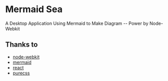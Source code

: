 # Mermaid Sea

A Desktop Application Using Mermaid to Make Diagram -- Power by Node-Webkit

## Thanks to

- [node-webkit](https://github.com/rogerwang/node-webkit)
- [mermaid](https://github.com/knsv/mermaid)
- [react](http://facebook.github.io/react)
- [purecss](http://purecss.io/)

